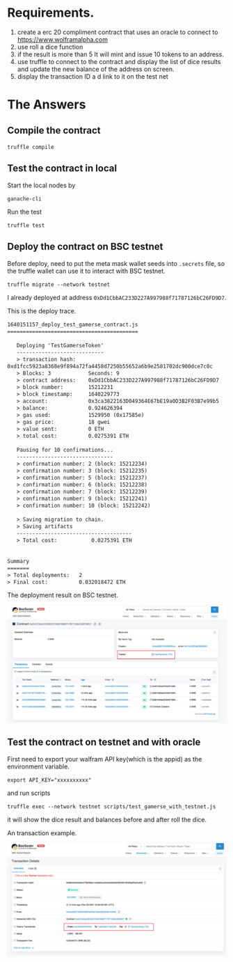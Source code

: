 # Requirements.
1) create a erc 20 compliment contract that uses an oracle to connect to https://www.wolframalpha.com
2) use roll a dice function
3) if the result is more than 5
It will mint and issue 10 tokens to an address.
4) use truffle to connect to the contract and display the list of dice results and update the new balance of the address on screen.
5) display the transaction ID a d link to it on the test net

# The Answers

## Compile the contract
```
truffle compile
```

## Test the contract in local

Start the local nodes by 
```
ganache-cli
```

Run the test
```
truffle test
```

## Deploy the contract on BSC testnet

Before deploy, need to put the meta mask wallet seeds into `.secrets` file, so the truffle wallet can use it to interact with BSC testnet.

```
truffle migrate --network testnet
```

I already deployed at address `0xDd1CbbAC233D227A997988f71787126bC26FD9D7`.

This is the deploy trace.

```
1640151157_deploy_test_gamerse_contract.js
==========================================

   Deploying 'TestGamerseToken'
   ----------------------------
   > transaction hash:    0xd1fcc5923a8368e9f894a72fa4458d7250b55652a6b9e2581702dc900dce7c0c
   > Blocks: 3            Seconds: 9
   > contract address:    0xDd1CbbAC233D227A997988f71787126bC26FD9D7
   > block number:        15212231
   > block timestamp:     1640229773
   > account:             0x3ca3822163D049364E67bE19a0D3B2F03B7e99b5
   > balance:             0.924626394
   > gas used:            1529950 (0x17585e)
   > gas price:           18 gwei
   > value sent:          0 ETH
   > total cost:          0.0275391 ETH

   Pausing for 10 confirmations...
   -------------------------------
   > confirmation number: 2 (block: 15212234)
   > confirmation number: 3 (block: 15212235)
   > confirmation number: 5 (block: 15212237)
   > confirmation number: 6 (block: 15212238)
   > confirmation number: 7 (block: 15212239)
   > confirmation number: 9 (block: 15212241)
   > confirmation number: 10 (block: 15212242)

   > Saving migration to chain.
   > Saving artifacts
   -------------------------------------
   > Total cost:           0.0275391 ETH


Summary
=======
> Total deployments:   2
> Final cost:          0.032018472 ETH
```

The deployment result on BSC testnet.

![Deploy_test_gamerse](https://github.com/ShengguangXiao/TestGamerse/blob/main/Deploy_test_gamerse.png)

## Test the contract on testnet and with oracle
First need to export your walfram API key(which is the appid) as the environment variable.

```
export API_KEY="xxxxxxxxxx"
```

and run scripts

```
truffle exec --network testnet scripts/test_gamerse_with_testnet.js
```

it will show the dice result and balances before and after roll the dice.

An transaction example.



![Transfer_example](https://github.com/ShengguangXiao/TestGamerse/blob/main/Transfer_example.png)
